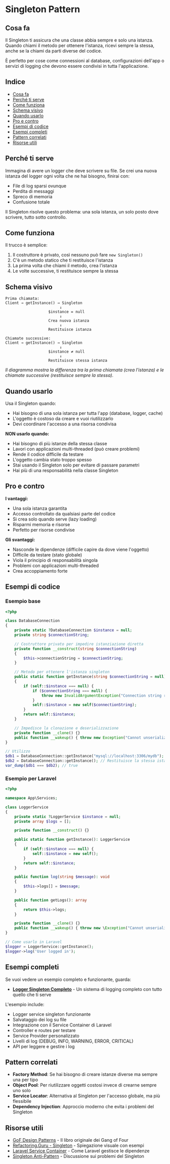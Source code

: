 # Singleton Pattern

## Cosa fa
Il Singleton ti assicura che una classe abbia sempre e solo una istanza. Quando chiami il metodo per ottenere l'istanza, ricevi sempre la stessa, anche se la chiami da parti diverse del codice.

È perfetto per cose come connessioni al database, configurazioni dell'app o servizi di logging che devono essere condivisi in tutta l'applicazione.

## Indice
- [Cosa fa](#cosa-fa)
- [Perché ti serve](#perché-ti-serve)
- [Come funziona](#come-funziona)
- [Schema visivo](#schema-visivo)
- [Quando usarlo](#quando-usarlo)
- [Pro e contro](#pro-e-contro)
- [Esempi di codice](#esempi-di-codice)
- [Esempi completi](#esempi-completi)
- [Pattern correlati](#pattern-correlati)
- [Risorse utili](#risorse-utili)

## Perché ti serve
Immagina di avere un logger che deve scrivere su file. Se crei una nuova istanza del logger ogni volta che ne hai bisogno, finirai con:
- File di log sparsi ovunque
- Perdita di messaggi
- Spreco di memoria
- Confusione totale

Il Singleton risolve questo problema: una sola istanza, un solo posto dove scrivere, tutto sotto controllo.

## Come funziona
Il trucco è semplice:
1. Il costruttore è privato, così nessuno può fare `new Singleton()`
2. C'è un metodo statico che ti restituisce l'istanza
3. La prima volta che chiami il metodo, crea l'istanza
4. Le volte successive, ti restituisce sempre la stessa

## Schema visivo
```
Prima chiamata:
Client → getInstance() → Singleton
                        ↓
                   $instance = null
                        ↓
                   Crea nuova istanza
                        ↓
                   Restituisce istanza

Chiamate successive:
Client → getInstance() → Singleton
                        ↓
                   $instance ≠ null
                        ↓
                   Restituisce stessa istanza
```

*Il diagramma mostra la differenza tra la prima chiamata (crea l'istanza) e le chiamate successive (restituisce sempre la stessa).*

## Quando usarlo
Usa il Singleton quando:
- Hai bisogno di una sola istanza per tutta l'app (database, logger, cache)
- L'oggetto è costoso da creare e vuoi riutilizzarlo
- Devi coordinare l'accesso a una risorsa condivisa

**NON usarlo quando:**
- Hai bisogno di più istanze della stessa classe
- Lavori con applicazioni multi-threaded (può creare problemi)
- Rende il codice difficile da testare
- L'oggetto cambia stato troppo spesso
- Stai usando il Singleton solo per evitare di passare parametri
- Hai più di una responsabilità nella classe Singleton

## Pro e contro
**I vantaggi:**
- Una sola istanza garantita
- Accesso controllato da qualsiasi parte del codice
- Si crea solo quando serve (lazy loading)
- Risparmi memoria e risorse
- Perfetto per risorse condivise

**Gli svantaggi:**
- Nasconde le dipendenze (difficile capire da dove viene l'oggetto)
- Difficile da testare (stato globale)
- Viola il principio di responsabilità singola
- Problemi con applicazioni multi-threaded
- Crea accoppiamento forte

## Esempi di codice

### Esempio base
```php
<?php

class DatabaseConnection
{
    private static ?DatabaseConnection $instance = null;
    private string $connectionString;

    // Costruttore privato per impedire istanziazione diretta
    private function __construct(string $connectionString)
    {
        $this->connectionString = $connectionString;
    }

    // Metodo per ottenere l'istanza singleton
    public static function getInstance(string $connectionString = null): DatabaseConnection
    {
        if (self::$instance === null) {
            if ($connectionString === null) {
                throw new InvalidArgumentException("Connection string required for first initialization");
            }
            self::$instance = new self($connectionString);
        }
        return self::$instance;
    }

    // Impedisce la clonazione e deserializzazione
    private function __clone() {}
    public function __wakeup() { throw new Exception("Cannot unserialize singleton"); }
}

// Utilizzo
$db1 = DatabaseConnection::getInstance("mysql://localhost:3306/mydb");
$db2 = DatabaseConnection::getInstance(); // Restituisce la stessa istanza
var_dump($db1 === $db2); // true
```

### Esempio per Laravel
```php
<?php

namespace App\Services;

class LoggerService
{
    private static ?LoggerService $instance = null;
    private array $logs = [];

    private function __construct() {}

    public static function getInstance(): LoggerService
    {
        if (self::$instance === null) {
            self::$instance = new self();
        }
        return self::$instance;
    }

    public function log(string $message): void
    {
        $this->logs[] = $message;
    }

    public function getLogs(): array
    {
        return $this->logs;
    }

    private function __clone() {}
    public function __wakeup() { throw new \Exception("Cannot unserialize singleton"); }
}

// Come usarlo in Laravel
$logger = LoggerService::getInstance();
$logger->log('User logged in');
```

## Esempi completi

Se vuoi vedere un esempio completo e funzionante, guarda:

- **[Logger Singleton Completo](../../../esempi-completi/01-singleton-logger/)** - Un sistema di logging completo con tutto quello che ti serve

L'esempio include:
- Logger service singleton funzionante
- Salvataggio dei log su file
- Integrazione con il Service Container di Laravel
- Controller e routes per testare
- Service Provider personalizzato
- Livelli di log (DEBUG, INFO, WARNING, ERROR, CRITICAL)
- API per leggere e gestire i log

## Pattern correlati
- **Factory Method**: Se hai bisogno di creare istanze diverse ma sempre una per tipo
- **Object Pool**: Per riutilizzare oggetti costosi invece di crearne sempre uno solo
- **Service Locator**: Alternativa al Singleton per l'accesso globale, ma più flessibile
- **Dependency Injection**: Approccio moderno che evita i problemi del Singleton

## Risorse utili
- [GoF Design Patterns](https://en.wikipedia.org/wiki/Design_Patterns) - Il libro originale dei Gang of Four
- [Refactoring.Guru - Singleton](https://refactoring.guru/design-patterns/singleton) - Spiegazione visuale con esempi
- [Laravel Service Container](https://laravel.com/docs/container) - Come Laravel gestisce le dipendenze
- [Singleton Anti-Pattern](https://stackoverflow.com/questions/137975/what-is-so-bad-about-singletons) - Discussione sui problemi del Singleton
